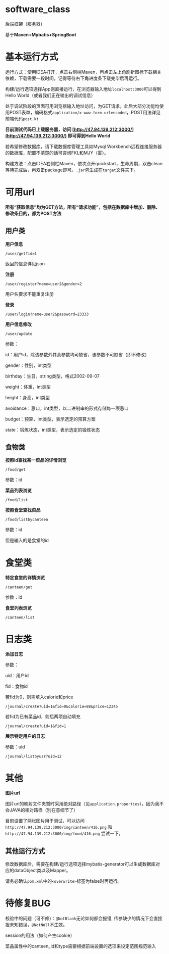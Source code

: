 # software_class

后端框架（服务器）

基于**Maven+Mybatis+SpringBoot**

# 基本运行方式

运行方式：使用IDEA打开，点击右侧栏Maven，再点击左上角刷新图标下载相关依赖，下载需要一段时间，记得等待右下角进度条下载完毕后再运行。

构建/运行选项选择App则直接运行，在浏览器输入地址`localhost:3000`可以得到Hello World（或者我们正在输出的调试信息）

处于调试阶段的页面可用浏览器输入地址访问，为GET请求。此后大部分功能均使用POST表单，编码格式`application/x-www-form-urlencoded`，POST用法详见前端代码`post.kt`

**目前测试代码已上载服务器，访问 [http://47.94.139.212:3000/](http://47.94.139.212:3000/) 即可得到Hello World**

若希望修改数据库，请下载数据库管理工具如Mysql Workbench远程连接服务器的数据库，配置不清楚的话可咨询FKL和MJY（雾）。

构建方法：点击IDEA右侧栏Maven，依次点开quickstart，生命周期，双击clean等待完成后，再双击package即可。`.jar`包生成在`target`文件夹下。

# 可用url

**所有“获取信息”均为GET方法，所有“请求功能”，包括在数据库中增加、删除、修改条目的，都为POST方法**

## 用户类

**用户信息**

`/user/get?id=1`

返回的信息详见json

**注册**

`/user/register?name=user2&gender=2`

用户名要求不能重复注册

**登录**

`/user/login?name=user2&password=23333`

**用户信息修改**

`/user/update`

参数：

id：用户id，除该参数外其余参数均可缺省，该参数不可缺省（即不修改）

gender：性别，int类型

birthday：生日，string类型，格式2002-09-07

weight：体重，int类型

height：身高，int类型

avoidance：忌口，int类型，以二进制串的形式存储每一项忌口

budget：预算，int类型，表示选定的预算方案

state：锻炼状态，int类型，表示选定的锻炼状态

## 食物类

**按照id查找某一菜品的详情浏览**

`/food/get`

参数：id

**菜品列表浏览**

`/food/list`

**按照食堂查找菜品**

`/food/listbycanteen`

参数：id

但是输入的是食堂的id

# 食堂类

**特定食堂的详情浏览**

`/canteen/get`

参数：id

**食堂列表浏览**

`/canteen/list`

# 日志类

**添加日志**

参数：

uid：用户id

fid：食物id

若fid为0，则需填入calorie和price

`/journal/create?uid=1&fid=0&calorie=88&price=12345`

若fid为已有菜品id，则后两项自动填充

`/journal/create?uid=1&fid=1`

**展示特定用户的日志**

参数：uid

`/journal/listbyusr?uid=12`

# 其他

**图片url**

图片url的映射文件夹暂时采用绝对路径（见`application.properties`），因为我不会JAVA的相对路径（别在意细节了）

目前设置了两张图片用于测试，可以访问 `http://47.94.139.212:3000/img/canteen/416.png` 和 `http://47.94.139.212:3000/img/food/416.png` 尝试一下。

## 其他运行方式

修改数据库后，需要在构建/运行选项选择mybatis-generator可以生成数据库对应的dataObject类以及Mapper。

请务必确认`pom.xml`中的`<overwrite>`标签为false时再运行。

# 待修复BUG

校验中的问题（可不修）：`@NotBlank`无论如何都会报错, 传参缺少的情况下会直接报未知错误，`@NotNull`不生效。

session的用法（如何产生cookie）

菜品属性中的canteen_id和type需要根据前端设置的选项来设定范围规范输入

